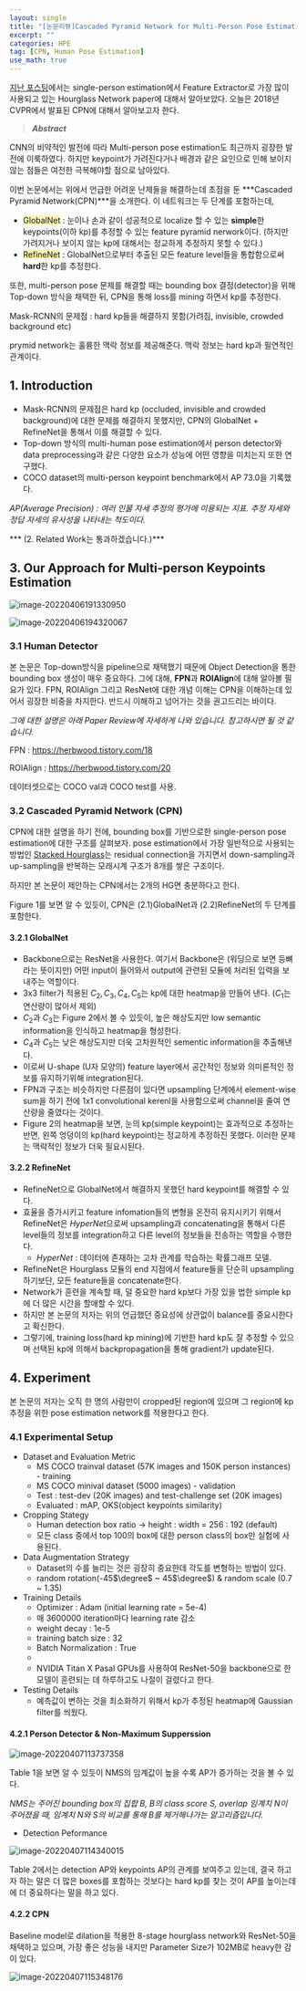 ```yaml
---
layout: single
title: "[논문리뷰]Cascaded Pyramid Network for Multi-Person Pose Estimation"
excerpt: ""
categories: HPE
tag: [CPN, Human Pose Estimation]
use_math: true 
---
```


[지난 포스팅](https://kjw9899.github.io/hpe/HPE-HG/)에서는 single-person estimation에서 Feature Extractor로 가장 많이 사용되고 있는 Hourglass Network paper에 대해서 알아보았다. 오늘은 2018년 CVPR에서 발표된 CPN에 대해서 알아보고자 한다.



> ***Abstract***

CNN의 비약적인 발전에 따라 Multi-person pose estimation도 최근까지 굉장한 발전에 이룩하였다. 하지만 keypoint가 가려진다거나 배경과 같은 요인으로 인해 보이지 않는 점들은 여전한 극복해야할 점으로 남아있다.

이번 논문에서는 위에서 언급한 어려운 난제들을 해결하는데 초점을 둔 ***Cascaded Pyramid Network(CPN)***을 소개한다. 이 네트워크는 두 단계를 포함하는데,

* <span style='background-color: #fff5b1'>GlobalNet</span> : 눈이나 손과 같이 성공적으로 localize 할 수 있는 **simple**한 keypoints(이하 kp)를 추정할 수 있는 feature pyramid nerwork이다. (하지만 가려지거나 보이지 않는 kp에 대해서는 정교하게 추정하지 못할 수 있다.)
* <span style='background-color: #fff5b1'>RefineNet</span> : GlobalNet으로부터 추출된 모든 feature level들을 통합함으로써 **hard**한 kp를 추정한다. 

또한, multi-person pose 문제를 해결할 때는 bounding box 결정(detector)을 위해 Top-down 방식을 채택한 뒤, CPN을 통해 loss를 mining 하면서 kp를 추정한다. 



Mask-RCNN의 문제점 : hard kp들을 해결하지 못함(가려짐, invisible, crowded background etc)

prymid network는 훌륭한 맥락 정보를 제공해준다. 맥락 정보는 hard kp과 필연적인 관계이다.



## 1. Introduction

* Mask-RCNN의 문제점은 hard kp (occluded, invisible and crowded background)에 대한 문제를 해결하지 못했지만, CPN의 GlobalNet + RefineNet을 통해서  이를 해결할 수 있다.
* Top-down 방식의 multi-human pose estimation에서  person detector와 data preprocessing과 같은 다양한 요소가 성능에 어떤 영향을 미치는지 또한 연구했다.
* COCO dataset의 multi-person keypoint benchmark에서 AP 73.0을 기록했다. 

*AP(Average Precision) : 여러 인물 자세 추정의 평가에 이용되는 지표. 추정 자세와 정답 자세의 유사성을 나타내는 척도이다.*



*** (2. Related Work는 통과하겠습니다.)***



## 3. Our Approach for Multi-person Keypoints Estimation

![image-20220406191330950](https://raw.githubusercontent.com/kjw9899/kjw9899.github.io/master/kjw9899/kjw9899.github.io/assets/images/image-20220406191330950.png)

![image-20220406194320067](https://raw.githubusercontent.com/kjw9899/kjw9899.github.io/master/kjw9899/kjw9899.github.io/assets/images/image-20220406194320067.png)

### 3.1 Human Detector

본 논문은 Top-down방식을 pipeline으로 채택했기 때문에 Object Detection을 통한 bounding box 생성이 매우 중요하다. 그에 대해, **FPN**과 **ROIAlign**에 대해 알아볼 필요가 있다. FPN, ROIAlign 그리고 ResNet에 대한 개념 이해는 CPN을 이해하는데 있어서 굉장한 비중을 차지한다. 반드시 이해하고 넘어가는 것을 권고드리는 바이다.

*그에 대한 설명은 아래 Paper Review에 자세하게 나와 있습니다. 참고하시면 될 것 같습니다.*

FPN :  https://herbwood.tistory.com/18

ROIAlign : https://herbwood.tistory.com/20

데이터셋으로는 COCO val과 COCO test를 사용.



### 3.2 Cascaded Pyramid Network (CPN)

CPN에 대한 설명을 하기 전에, bounding box를 기반으로한 single-person pose estimation에 대한 구조를 살펴보자. pose estimation에서 가장 일반적으로 사용되는 방법인 [Stacked Hourglass](https://kjw9899.github.io/hpe/HPE-HG/)는 residual connection을 가지면서 down-sampling과 up-sampling을 반복하는 모래시계 구조가 8개를 쌓은 구조이다.  

하지만 본 논문이 제안하는 CPN에서는 2개의 HG면 충분하다고 한다.

Figure 1를 보면 알 수 있듯이, CPN은 (2.1)GlobalNet과 (2.2)RefineNet의 두 단계를 포함한다.



#### 3.2.1 GlobalNet

* Backbone으로는 ResNet을 사용한다. 여기서 Backbone은 (워딩으로 보면 등뼈라는 뜻이지만) 어떤 input이 들어와서 output에 관련된 모듈에 처리된 입력을 보내주는 역할이다.
* 3x3 filter가 적용된 $C_2, C_3, C_4, C_5$는 kp에 대한 heatmap을 만들어 낸다. ($C_1$는 연산량이 많아서 제외)
* $C_2$과 $C_3$는 Figure 2에서 볼 수 있듯이, 높은 해상도지만 low semantic information을 인식하고 heatmap을 형성한다.
* $C_4$과 $C_5$는 낮은 해상도지만 더욱 고차원적인 sementic information을 추출해낸다.
* 이로써 U-shape (U자 모양의) feature layer에서 공간적인 정보와 의미론적인 정보를 유지하기위해 integration된다.
* FPN과 구조는 비슷하지만 다른점이 있다면 upsampling 단계에서 element-wise sum을 하기 전에 1x1 convolutional kerenl을 사용함으로써 channel을 줄여 연산량을 줄였다는 것이다.
* Figure 2의 heatmap을 보면, 눈의 kp(simple keypoint)는 효과적으로 추정하는 반면, 왼쪽 엉덩이의 kp(hard keypoint)는 정교하게 추정하진 못했다. 이러한 문제는 맥락적인 정보가 더욱 필요시된다. 



#### 3.2.2 RefineNet

* RefineNet으로 GlobalNet에서 해결하지 못했던 hard keypoint를 해결할 수 있다.
* 효율을 증가시키고 feature infomation들의 변형을 온전히 유지시키기 위해서 RefineNet은 *HyperNet*으로써 upsampling과 concatenating을 통해서 다른 level들의 정보를 integration하고 다른 level의 정보들을 전송하는 역할을 수행한다. 
  * *HyperNet* : 데이터에 존재하는 고차 관계를 학습하는 확률그래프 모델.
* RefineNet은 Hourglass 모듈의 end 지점에서 feature들을 단순히 upsampling 하기보단, 모든 feature들을 concatenate한다.
* Network가 훈련을 계속할 때, 덜 중요한 hard kp보다 가장 있을 법한 simple kp에 더 많은 시간을 할애할 수 있다.
* 하지만 본 논문의 저자는 위의 언급했던 중요성에 상관없이 balance를 중요시한다고 확신한다.
* 그렇기에, training loss(hard kp mining)에 기반한 hard kp도 잘 추정할 수 있으며 선택된 kp에 의해서 backpropagation을 통해 gradient가 update된다.

 

## 4. Experiment

본 논문의 저자는 오직 한 명의 사람만이 cropped된 region에 있으며 그 region에 kp 추정을 위한 pose estimation network를 적용한다고 한다. 



### 4.1 Experimental Setup

* Dataset and Evaluation Metric
  * MS COCO trainval dataset (57K images and 150K person instances) - training
  * MS COCO minival dataset (5000 images) - validation
  * Test : test-dev (20K images) and test-challenge set (20K images)
  * Evaluated : mAP, OKS(object keypoints similarity)
* Cropping Stategy
  * Human detection box ratio $\rightarrow$ height : width = 256 : 192 (default)
  * 모든 class 중에서 top 100의 box에 대한 person class의 box만 실험에 사용된다.
* Data Augmentation Strategy
  * Dataset의 수를 늘리는 것은 굉장히 중요한데 각도를 변형하는 방법이 있다.
  * random rotation(-45$\degree$ ~ 45$\degree$) & random scale (0.7 ~ 1.35)
* Training Details
  * Optimizer : Adam (initial learning rate = 5e-4)
  * 매 3600000 iteration마다  learning rate 감소
  * weight decay : 1e-5
  * training batch size : 32
  * Batch Normalization  : True
  * 
  * NVIDIA Titan X Pasal GPUs를 사용하여 ResNet-50을 backbone으로 한 모델이 훈련되는 데 하루하고도 나절이 걸렸다고 한다.
* Testing Details
  * 예측값이 변하는 것을 최소화하기 위해서 kp가 추정된 heatmap에 Gaussian filter를 씌웠다.



####  4.2.1 Person Detector & Non-Maximum Supperssion

![image-20220407113737358](https://raw.githubusercontent.com/kjw9899/kjw9899.github.io/master/kjw9899/kjw9899.github.io/assets/images/image-20220407113737358.png)



Table 1을 보면 알 수 있듯이 NMS의 임계값이 높을 수록 AP가 증가하는 것을 볼 수 있다. 

*NMS는 주어진 bounding box의 집합 $B$, $B$의 class score $S$, overlap 임계치 $N$이 주어졌을 때, 임계치 $N$와 $S$의 비교를 통해 $B$를 제거해나가는 알고리즘입니다.*



* Detection Peformance

![image-20220407114340015](https://raw.githubusercontent.com/kjw9899/kjw9899.github.io/master/kjw9899/kjw9899.github.io/assets/images/image-20220407114340015.png)



 Table 2에서는 detection AP와 keypoints AP의 관계를 보여주고 있는데, 결국 하고자 하는 말은 더 많은 boxes를 포함하는 것보다는 hard kp를 찾는 것이 AP를 높이는데에 더 중요하다는 말을 하고 있다.



#### 4.2.2 CPN

Baseline model로 dilation을 적용한 8-stage hourglass network와 ResNet-50을 채택하고 있으며, 가장 좋은 성능을 내지만 Parameter Size가 102MB로 heavy한 감이 있다.



![image-20220407115348176](https://raw.githubusercontent.com/kjw9899/kjw9899.github.io/master/kjw9899/kjw9899.github.io/assets/images/image-20220407115348176.png)
